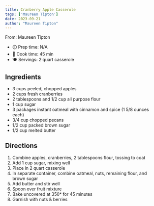 ```yaml
---
title: Cranberry Apple Casserole
tags: ['Maureen Tipton']
date: 2023-09-21
author: "Maureen Tipton"
---
```

From: Maureen Tipton

- ⏲️ Prep time: N/A
- 🍳 Cook time: 45 min
- 🍽️ Servings: 2 quart casserole

## Ingredients

- 3 cups peeled, chopped apples
- 2 cups fresh cranberries
- 2 tablespoons and 1/2 cup all purpose flour
- 1 cup sugar
- 3 packages instant oatmeal with cinnamon and spice (1 5/8 ounces each)
- 3/4 cup chopped pecans
- 1/2 cup packed brown sugar
- 1/2 cup melted butter

## Directions

1. Combine apples, cranberries, 2 tablespoons flour, tossing to coat
2. Add 1 cup sugar, mixing well
3. Place in 2 quart casserole
4. In separate container, combine oatmeal, nuts, remaining flour, and brown sugar
5. Add butter and stir well
6. Spoon over fruit mixture
7. Bake uncovered at 350* for 45 minutes
8. Garnish with nuts & berries
